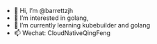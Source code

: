 - 👋 Hi, I’m @barrettzjh
- 👀 I’m interested in golang,
- 🌱 I’m currently learning kubebuilder and golang
- 📫 Wechat: CloudNativeQingFeng
